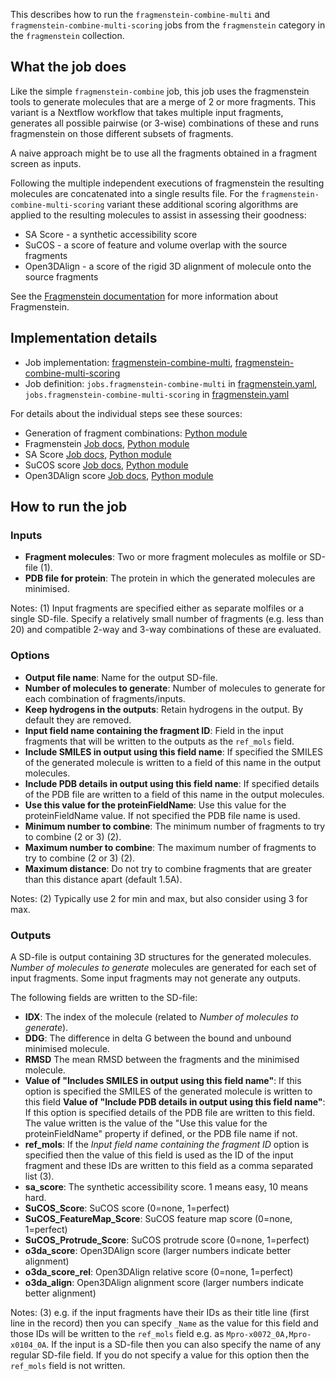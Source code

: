 This describes how to run the `fragmenstein-combine-multi` and `fragmenstein-combine-multi-scoring` jobs from the `fragmenstein`
category in the `fragmenstein` collection.

## What the job does

Like the simple `fragmenstein-combine` job, this job uses the fragmenstein tools to generate molecules that are a merge
of 2 or more fragments. This variant is a Nextflow workflow that takes multiple input fragments, generates all possible
pairwise (or 3-wise) combinations of these and runs fragmenstein on those different subsets of fragments.

A naive approach might be to use all the fragments obtained in a fragment screen as inputs.

Following the multiple independent executions of fragmenstein the resulting molecules are concatenated into a single results
file. For the `fragmenstein-combine-multi-scoring` variant these additional scoring algorithms are applied to the resulting
molecules to assist in assessing their goodness:

* SA Score - a synthetic accessibility score
* SuCOS - a score of feature and volume overlap with the source fragments
* Open3DAlign - a score of the rigid 3D alignment of molecule onto the source fragments

See the [Fragmenstein documentation](https://github.com/matteoferla/Fragmenstein) for more information about Fragmenstein.


## Implementation details

* Job implementation: [fragmenstein-combine-multi](/frag_merge.nf), [fragmenstein-combine-multi-scoring](/frag_merge_scoring.nf)
* Job definition: `jobs.fragmenstein-combine-multi` in [fragmenstein.yaml](../fragmenstein.yaml),
  `jobs.fragmenstein-combine-multi-scoring` in [fragmenstein.yaml](../fragmenstein.yaml)

For details about the individual steps see these sources:

* Generation of fragment combinations: [Python module](/prep_compatible_frags.py)
* Fragmenstein [Job docs](fragmenstein.md), [Python module](/merger.py)
* SA Score [Job docs](https://github.com/InformaticsMatters/virtual-screening/blob/main/data-manager/docs/rdkit/sa-score.md),
  [Python module](https://github.com/InformaticsMatters/virtual-screening/blob/main/sa_score.py)
* SuCOS score [Job docs](https://github.com/InformaticsMatters/virtual-screening/blob/main/data-manager/docs/xchem/sucos.md),
  [Python module](https://github.com/InformaticsMatters/virtual-screening/blob/main/sucos.py)
* Open3DAlign score [Job docs](https://github.com/InformaticsMatters/virtual-screening/blob/main/data-manager/docs/rdkit/open3dalign.md),
  [Python module](https://github.com/InformaticsMatters/virtual-screening/blob/main/open3dalign.py)

## How to run the job

### Inputs

* **Fragment molecules**: Two or more fragment molecules as molfile or SD-file (1).
* **PDB file for protein**: The protein in which the generated molecules are minimised.

Notes:
(1) Input fragments are specified either as separate molfiles or a single SD-file. Specify a relatively small number of
fragments (e.g. less than 20) and compatible 2-way and 3-way combinations of these are evaluated.

### Options

* **Output file name**: Name for the output SD-file.
* **Number of molecules to generate**: Number of molecules to generate for each combination of fragments/inputs.
* **Keep hydrogens in the outputs**: Retain hydrogens in the output. By default they are removed.
* **Input field name containing the fragment ID**: Field in the input fragments that will be written to the outputs as
the `ref_mols` field.
* **Include SMILES in output using this field name**: If specified the SMILES of the generated molecule is written to
a field of this name in the output molecules.
* **Include PDB details in output using this field name**: If specified details of the PDB file are written to a field
of this name in the output molecules.
* **Use this value for the proteinFieldName**: Use this value for the proteinFieldName value. If not specified the PDB file name is used.
* **Minimum number to combine**: The minimum number of fragments to try to combine (2 or 3) (2).
* **Maximum number to combine**: The maximum number of fragments to try to combine (2 or 3) (2).
* **Maximum distance**: Do not try to combine fragments that are greater than this distance apart (default 1.5A).

Notes:
(2) Typically use 2 for min and max, but also consider using 3 for max.

### Outputs

A SD-file is output containing 3D structures for the generated molecules. *Number of molecules to generate* molecules are
generated for each set of input fragments. Some input fragments may not generate any outputs.

The following fields are written to the SD-file:

* **IDX**: The index of the molecule (related to *Number of molecules to generate*).
* **DDG**: The difference in delta G between the bound and unbound minimised molecule.
* **RMSD** The mean RMSD between the fragments and the minimised molecule.
* **Value of "Includes SMILES in output using this field name"**: If this option is specified the SMILES of the generated
  molecule is written to this field
**Value of "Include PDB details in output using this field name"**: If this option is specified details of the PDB file 
are written to this field. The value written is the value of the "Use this value for the proteinFieldName" property if
defined, or the PDB file name if not.
* **ref_mols**: If the *Input field name containing the fragment ID* option is specified then the value of this field is
used as the ID of the input fragment and these IDs are written to this field as a comma separated list (3).
* **sa_score**: The synthetic accessibility score. 1 means easy, 10 means hard.
* **SuCOS_Score**: SuCOS score (0=none, 1=perfect)
* **SuCOS_FeatureMap_Score**: SuCOS feature map score (0=none, 1=perfect)
* **SuCOS_Protrude_Score**: SuCOS protrude score (0=none, 1=perfect)
* **o3da_score**: Open3DAlign score (larger numbers indicate better alignment)
* **o3da_score_rel**: Open3DAlign relative score (0=none, 1=perfect)
* **o3da_align**: Open3DAlign alignment score (larger numbers indicate better alignment)

Notes:
(3) e.g. if the input fragments have their IDs as their title line (first line in the record) then you can specify 
`_Name` as the value for this field and those IDs will be written to the `ref_mols` field e.g. as `Mpro-x0072_0A,Mpro-x0104_0A`.
If the input is a SD-file then you can also specify the name of any regular SD-file field. If you do not specify a value
for this option then the `ref_mols` field is not written.
